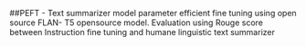 ##PEFT - Text summarizer model
parameter efficient fine tuning using open source FLAN- T5 opensource model.
Evaluation using Rouge score between Instruction fine tuning and humane linguistic text summarizer
